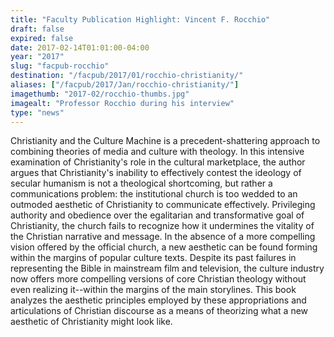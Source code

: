 ```yaml
---
title: "Faculty Publication Highlight: Vincent F. Rocchio"
draft: false
expired: false
date: 2017-02-14T01:01:00-04:00
year: "2017"
slug: "facpub-rocchio"
destination: "/facpub/2017/01/rocchio-christianity/"
aliases: ["/facpub/2017/Jan/rocchio-christianity/"]
imagethumb: "2017-02/rocchio-thumbs.jpg"
imagealt: "Professor Rocchio during his interview"
type: "news"
---
```


Christianity and the Culture Machine is a precedent-shattering approach to combining theories of media and culture with theology. In this intensive examination of Christianity's role in the cultural marketplace, the author argues that Christianity's inability to effectively contest the ideology of secular humanism is not a theological shortcoming, but rather a communications problem: the institutional church is too wedded to an outmoded aesthetic of Christianity to communicate effectively. Privileging authority and obedience over the egalitarian and transformative goal of Christianity, the church fails to recognize how it undermines the vitality of the Christian narrative and message. In the absence of a more compelling vision offered by the official church, a new aesthetic can be found forming within the margins of popular culture texts. Despite its past failures in representing the Bible in mainstream film and television, the culture industry now offers more compelling versions of core Christian theology without even realizing it--within the margins of the main storylines. This book analyzes the aesthetic principles employed by these appropriations and articulations of Christian discourse as a means of theorizing what a new aesthetic of Christianity might look like.
